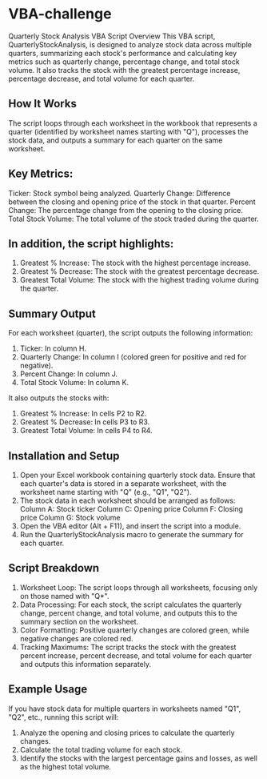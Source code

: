 # VBA-challenge
Quarterly Stock Analysis VBA Script
Overview
This VBA script, QuarterlyStockAnalysis, is designed to analyze stock data across multiple quarters, summarizing each stock's performance and calculating key metrics such as quarterly change, percentage change, and total stock volume. It also tracks the stock with the greatest percentage increase, percentage decrease, and total volume for each quarter.

## How It Works
The script loops through each worksheet in the workbook that represents a quarter (identified by worksheet names starting with "Q"), processes the stock data, and outputs a summary for each quarter on the same worksheet.

## Key Metrics:
Ticker: Stock symbol being analyzed.
Quarterly Change: Difference between the closing and opening price of the stock in that quarter.
Percent Change: The percentage change from the opening to the closing price.
Total Stock Volume: The total volume of the stock traded during the quarter.

## In addition, the script highlights:
1. Greatest % Increase: The stock with the highest percentage increase.
2. Greatest % Decrease: The stock with the greatest percentage decrease.
3. Greatest Total Volume: The stock with the highest trading volume during the quarter.

## Summary Output
For each worksheet (quarter), the script outputs the following information:

  1. Ticker: In column H.
  2. Quarterly Change: In column I (colored green for positive and red for negative).
  3. Percent Change: In column J.
  4. Total Stock Volume: In column K.

It also outputs the stocks with:
1. Greatest % Increase: In cells P2 to R2.
2. Greatest % Decrease: In cells P3 to R3.
3. Greatest Total Volume: In cells P4 to R4.
   
## Installation and Setup
1. Open your Excel workbook containing quarterly stock data.
  Ensure that each quarter's data is stored in a separate worksheet, with the worksheet name starting with "Q" (e.g., "Q1", "Q2").
2. The stock data in each worksheet should be arranged as follows:
  Column A: Stock ticker
  Column C: Opening price
  Column F: Closing price
  Column G: Stock volume
3. Open the VBA editor (Alt + F11), and insert the script into a module.
4. Run the QuarterlyStockAnalysis macro to generate the summary for each quarter.
   
## Script Breakdown
1. Worksheet Loop: The script loops through all worksheets, focusing only on those named with "Q*".
2. Data Processing: For each stock, the script calculates the quarterly change, percent change, and total volume, and outputs this to the summary section on the worksheet.
3. Color Formatting: Positive quarterly changes are colored green, while negative changes are colored red.
4. Tracking Maximums: The script tracks the stock with the greatest percent increase, percent decrease, and total volume for each quarter and outputs this information separately.
   
## Example Usage
If you have stock data for multiple quarters in worksheets named "Q1", "Q2", etc., running this script will:
1. Analyze the opening and closing prices to calculate the quarterly changes.
2. Calculate the total trading volume for each stock.
3. Identify the stocks with the largest percentage gains and losses, as well as the highest total volume.
   
